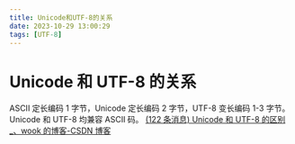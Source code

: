 ```yaml
---
title: Unicode和UTF-8的关系
date: 2023-10-29 13:00:29
tags: [UTF-8]
---
```


# Unicode 和 UTF-8 的关系

ASCII 定长编码 1 字节，Unicode 定长编码 2 字节，UTF-8 变长编码 1-3 字节。Unicode 和 UTF-8 均兼容 ASCII 码。
[(122 条消息) Unicode 和 UTF-8 的区别\_、wook 的博客-CSDN 博客](https://blog.csdn.net/evelynnJava/article/details/123339476)
